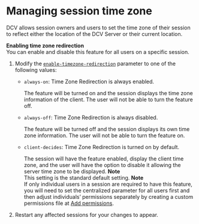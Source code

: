 # Managing session time zone<a name="managing-session-time-zone"></a>

DCV allows session owners and users to set the time zone of their session to reflect either the location of the DCV Server or their current location\.

**Enabling time zone redirection**  
You can enable and disable this feature for all users on a specific session\.

1. Modify the [`enable-timezone-redirection`](config-param-ref.md#paramref.redirection.enable-timezone-redirection) parameter to one of the following values:
   + `always-on`: Time Zone Redirection is always enabled\.

     The feature will be turned on and the session displays the time zone information of the client\. The user will not be able to turn the feature off\.
   + `always-off`: Time Zone Redirection is always disabled\.

     The feature will be turned off and the session displays its own time zone information\. The user will not be able to turn the feature on\.
   + `client-decides`: Time Zone Redirection is turned on by default\.

     The session will have the feature enabled, display the client time zone, and the user will have the option to disable it allowing the server time zone to be displayed\.
**Note**  
This setting is the standard default setting\.
**Note**  
 If only individual users in a session are required to have this feature, you will need to set the centralized parameter for all users first and then adjust individuals’ permissions separately by creating a custom permissions file at [Add permissions](security-authorization-file-create.md#security-authorization-file-create-permission)\. 

1. Restart any affected sessions for your changes to appear\.